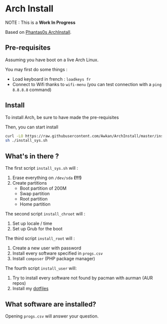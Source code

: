 Arch Install
============

NOTE : This is a **Work In Progress**

Based on [Phantas0s ArchInstall](https://github.com/Phantas0s/ArchInstall/).

## Pre-requisites

Assuming you have boot on a live Arch Linux.

You may first do some things :
- Load keyboard in french : `loadkeys fr`
- Connect to Wifi thanks to `wifi-menu` (you can test connection with a `ping 8.8.8.8` command)

## Install

To install Arch, be sure to have made the pre-requisites

Then, you can start install

```bash
curl -LO https://raw.githubusercontent.com/Awkan/ArchInstall/master/install_sys.sh
sh ./install_sys.sh
```

## What's in there ? 

The first script `install_sys.sh` will :
1. Erase everything on `/dev/sda` **(!!!)**
2. Create partitions
    - Boot partition of 200M
    - Swap partition
    - Root partition
    - Home partition

The second script `install_chroot` will :
1. Set up locale / time
2. Set up Grub for the boot

The third script `install_root` will :
1. Create a new user with password
2. Install every software specified in `progs.csv`
3. Install `composer` (PHP package manager)

The fourth script `install_user` will:
1. Try to install every software not found by pacman with aurman (AUR repos)
2. Install my [dotfiles](https://github.com/Phantas0s/.dotfiles)

## What software are installed?

Opening `progs.csv` will answer your question.
